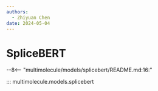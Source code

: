 ```yaml
---
authors:
  - Zhiyuan Chen
date: 2024-05-04
---
```


# SpliceBERT

--8<-- "multimolecule/models/splicebert/README.md:16:"

::: multimolecule.models.splicebert

